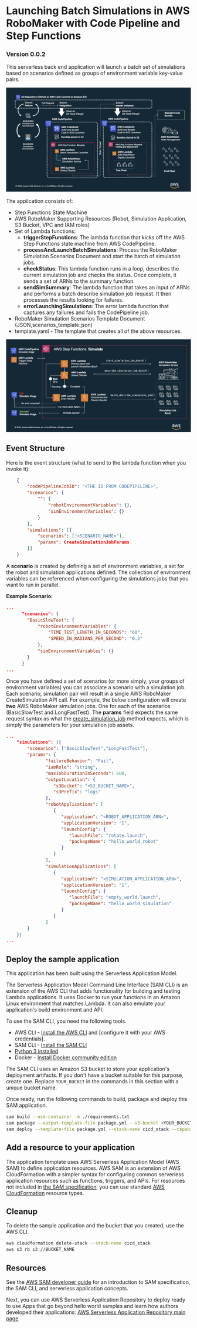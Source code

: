 # Launching Batch Simulations in AWS RoboMaker with Code Pipeline and Step Functions
### Version 0.0.2

This serverless back end application will launch a batch set of simulations based on scenarios defined as groups of environment variable key-value pairs.

![CICD Pipeline](images/cicd_pipeline.png)

The application consists of:
- Step Functions State Machine 
- AWS RoboMaker Supporting Resources (Robot, Simulation Application, S3 Bucket, VPC and IAM roles)
- Set of Lambda functions:
  - **triggerStepFunctions**: The lambda function that kicks off the AWS Step Functions state machine from AWS CodePipeline.
  - **processAndLaunchBatchSimulations**: Process the RoboMaker Simulation Scenarios Document and start the batch of simulation jobs. 
  - **checkStatus**: This lambda function runs in a loop, describes the current simulation job and checks the status. Once complete, it sends a set of ARNs to the summary function.
  - **sendSimSummary**: The lambda function that takes an input of ARNs and performs a batch describe simulation job request. It then processes the results looking for failures.
  - **errorLaunchingSimulations**: The error lambda function that captures any failures and fails the CodePipeline job.
- RoboMaker Simulation Scenarios Template Document (JSON,scenarios_template.json)
- template.yaml - The template that creates all of the above resources.

![State Machine](images/stepfunctions_workflow.png)

## Event Structure

Here is the event structure (what to send to the lambda function when you invoke it):

```json
    {
        "codePipelineJobID": "<THE ID FROM CODEPIPELINE>",
        "scenarios": {
            "": {
                "robotEnvironmentVariables": {},
                "simEnvironmentVariables": {}
            }
        },
        "simulations": [{
            "scenarios": ["<SCENARIO_NAME>"],
            "params": CreateSimulationJobParams
        }]
    }
```

A **scenario** is created by defining a set of environment variables, a set for the robot and simulation applications defined. The collection of environment variables can be referenced when configuring the simulations jobs that you want to run in parallel. 

**Example Scenario:**
```json
...
      "scenarios": {
        "BasicSlowTest": {
            "robotEnvironmentVariables": {
                "TIME_TEST_LENGTH_IN_SECONDS": "60",
                "SPEED_IN_RADIANS_PER_SECOND": "0.2"
            },
            "simEnvironmentVariables": {}
        }
      }
...
```

Once you have defined a set of scenarios (or more simply, your groups of environment variables) you can associate a scenario with a simulation job. Each scenario, simulation pair will result in a single AWS RoboMaker CreateSimulation API call. For example, the below configuration will create **two** AWS RoboMaker simulation jobs. One for each of the scenarios (BasicSlowTest and LongFastTest). The **params** field expects the same request syntax as what the [create_simulation_job](https://boto3.amazonaws.com/v1/documentation/api/latest/reference/services/robomaker.html#RoboMaker.Client.create_simulation_job) method expects, which is simply the parameters for your simulation job assets. 

```json
...
    "simulations": [{
        "scenarios": ["BasicSlowTest","LongFastTest"],
        "params": {
               "failureBehavior": "Fail",
               "iamRole": "string",
               "maxJobDurationInSeconds": 600,
               "outputLocation": { 
                  "s3Bucket": "<S3_BUCKET_NAME>",
                  "s3Prefix": "logs"
               },
               "robotApplications": [ 
                  { 
                     "application": "<ROBOT_APPLICATION_ARN>",
                     "applicationVersion": "1",
                     "launchConfig": { 
                        "launchFile": "rotate.launch",
                        "packageName": "hello_world_robot"
                     }
                  }
               ],
               "simulationApplications": [ 
                  { 
                     "application": "<SIMULATION_APPLICATION_ARN>",
                     "applicationVersion": "1",
                     "launchConfig": { 
                        "launchFile": "empty_world.launch",
                        "packageName": "hello_world_simulation"
                     }
                  }
               ]
        }
    }]
...
```

## Deploy the sample application

This application has been built using the Serverless Application Model. 

The Serverless Application Model Command Line Interface (SAM CLI) is an extension of the AWS CLI that adds functionality for building and testing Lambda applications. It uses Docker to run your functions in an Amazon Linux environment that matches Lambda. It can also emulate your application's build environment and API.

To use the SAM CLI, you need the following tools.

* AWS CLI - [Install the AWS CLI](https://docs.aws.amazon.com/cli/latest/userguide/cli-chap-install.html) and [configure it with your AWS credentials].
* SAM CLI - [Install the SAM CLI](https://docs.aws.amazon.com/serverless-application-model/latest/developerguide/serverless-sam-cli-install.html)
* [Python 3 installed](https://www.python.org/downloads/)
* Docker - [Install Docker community edition](https://hub.docker.com/search/?type=edition&offering=community)

The SAM CLI uses an Amazon S3 bucket to store your application's deployment artifacts. If you don't have a bucket suitable for this purpose, create one. Replace `YOUR_BUCKET` in the commands in this section with a unique bucket name.

Once ready, run the following commands to build, package and deploy this SAM application.

```bash
sam build --use-container -m ./requirements.txt
sam package --output-template-file package.yml --s3-bucket <YOUR_BUCKET>
sam deploy --template-file package.yml --stack-name cicd_stack --capabilities CAPABILITY_NAMED_IAM --s3-bucket <YOUR_BUCKET>
```

## Add a resource to your application
The application template uses AWS Serverless Application Model (AWS SAM) to define application resources. AWS SAM is an extension of AWS CloudFormation with a simpler syntax for configuring common serverless application resources such as functions, triggers, and APIs. For resources not included in [the SAM specification](https://github.com/awslabs/serverless-application-model/blob/master/versions/2016-10-31.md), you can use standard [AWS CloudFormation](https://docs.aws.amazon.com/AWSCloudFormation/latest/UserGuide/aws-template-resource-type-ref.html) resource types.

## Cleanup

To delete the sample application and the bucket that you created, use the AWS CLI.

```bash
aws cloudformation delete-stack --stack-name cicd_stack
aws s3 rb s3://BUCKET_NAME
```
## Resources

See the [AWS SAM developer guide](https://docs.aws.amazon.com/serverless-application-model/latest/developerguide/what-is-sam.html) for an introduction to SAM specification, the SAM CLI, and serverless application concepts.

Next, you can use AWS Serverless Application Repository to deploy ready to use Apps that go beyond hello world samples and learn how authors developed their applications: [AWS Serverless Application Repository main page](https://aws.amazon.com/serverless/serverlessrepo/)